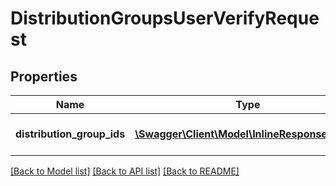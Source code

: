 # DistributionGroupsUserVerifyRequest

## Properties
Name | Type | Description | Notes
------------ | ------------- | ------------- | -------------
**distribution_group_ids** | [**\Swagger\Client\Model\InlineResponse2005[]**](InlineResponse2005.md) | An array of distribution group ids | 

[[Back to Model list]](../README.md#documentation-for-models) [[Back to API list]](../README.md#documentation-for-api-endpoints) [[Back to README]](../README.md)


